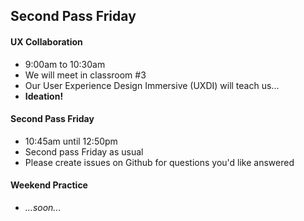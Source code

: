 ## Second Pass Friday

#### UX Collaboration

* 9:00am to 10:30am
* We will meet in classroom #3
* Our User Experience Design Immersive (UXDI) will teach us...
* **Ideation!**

#### Second Pass Friday

* 10:45am until 12:50pm
* Second pass Friday as usual
* Please create issues on Github for questions you'd like answered

#### Weekend Practice

* *...soon...*
